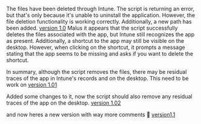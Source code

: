 The files have been deleted through Intune. The script is returning an error, but that's only because it's unable to uninstall the application. 
However, the file deletion functionality is working correctly. Additionally, a new path has been added.
[version 1.0](code/07\06\2023/v1.0.ps1)
Malus it appears that the script successfully deletes the files associated with the app, but Intune still recognizes the app as present. Additionally, a shortcut to the app may still be visible on the desktop. However, when clicking on the shortcut, it prompts a message stating that the app seems to be missing and asks if you want to delete the shortcut.

In summary, although the script removes the files, there may be residual traces of the app in Intune's records and on the desktop. This need to be work on
[version 1.01](code/07\06\2023/v1.01.ps1)

Added some changes to it, now the script should also remove any residual traces of the app on the desktop. [version 1.02](code/07\06\2023/v1.02.ps1)

and now heres a new version with way more comments 🙂 [version1.1](code/07\06\2023/v1.1.ps1)
